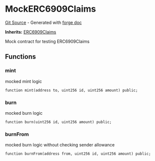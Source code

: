 # MockERC6909Claims
[Git Source](https://github.com/uniswap/v4-core/blob/d4185626c68e29de37023e453623d44cb9c12b51/src/test/MockERC6909Claims.sol) - Generated with [forge doc](https://book.getfoundry.sh/reference/forge/forge-doc)

**Inherits:**
[ERC6909Claims](contracts/v4/reference/core/ERC6909Claims.md)

Mock contract for testing ERC6909Claims


## Functions
### mint

mocked mint logic


```solidity
function mint(address to, uint256 id, uint256 amount) public;
```

### burn

mocked burn logic


```solidity
function burn(uint256 id, uint256 amount) public;
```

### burnFrom

mocked burn logic without checking sender allowance


```solidity
function burnFrom(address from, uint256 id, uint256 amount) public;
```

